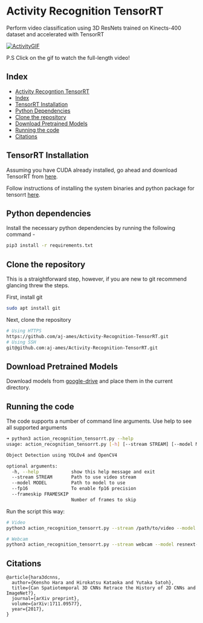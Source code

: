 # Activity Recognition TensorRT

Perform video classification using 3D ResNets trained on Kinects-400 dataset and accelerated with TensorRT

[![ActivityGIF](resources/act.gif)](https://youtu.be/D8h0ko8Bndo)

P.S Click on the gif to watch the full-length video!

## Index

- [Activity Recogntion TensorRT](#activity-recognition-tensorrt)
- [Index](#index)
- [TensorRT Installation](#tensorrt-installation)
- [Python Dependencies](#python-dependencies)
- [Clone the repository](#clone-the-repository)
- [Download Pretrained Models](#download-pretrained-models)
- [Running the code](#running-the-code)
- [Citations](#citations)

## TensorRT Installation

Assuming you have CUDA already installed, go ahead and download TensorRT from [here](https://developer.nvidia.com/nvidia-tensorrt-7x-download).

Follow instructions of installing the system binaries and python package for tensorrt [here](https://docs.nvidia.com/deeplearning/tensorrt/install-guide/index.html#installing-tar).

## Python dependencies

Install the necessary python dependencies by running the following command -

```sh
pip3 install -r requirements.txt
```

## Clone the repository

This is a straightforward step, however, if you are new to git recommend glancing threw the steps.

First, install git

```sh
sudo apt install git
```

Next, clone the repository

```sh
# Using HTTPS
https://github.com/aj-ames/Activity-Recognition-TensorRT.git
# Using SSH
git@github.com:aj-ames/Activity-Recognition-TensorRT.git
```

## Download Pretrained Models

Download models from [google-drive](https://drive.google.com/drive/folders/1PumnUl_-eVvk0tFpn463vPxpqchGEuWB?usp=sharing) and place them in the current directory.

## Running the code

The code supports a number of command line arguments. Use help to see all supported arguments

```sh
➜ python3 action_recognition_tensorrt.py --help
usage: action_recognition_tensorrt.py [-h] [--stream STREAM] [--model MODEL] [--fp16] [--frameskip FRAMESKIP]

Object Detection using YOLOv4 and OpenCV4

optional arguments:
  -h, --help            show this help message and exit
  --stream STREAM       Path to use video stream
  --model MODEL         Path to model to use
  --fp16                To enable fp16 precision
  --frameskip FRAMESKIP
                        Number of frames to skip

```

Run the script this way:

```sh
# Video
python3 action_recognition_tensorrt.py --stream /path/to/video --model resnext-101-kinetics.onnx --fp16 --frameskip 3

# Webcam
python3 action_recognition_tensorrt.py --stream webcam --model resnext-101-kinetics.onnx --fp16 --frameskip 3
```

## Citations

```text
@article{hara3dcnns,
  author={Kensho Hara and Hirokatsu Kataoka and Yutaka Satoh},
  title={Can Spatiotemporal 3D CNNs Retrace the History of 2D CNNs and ImageNet?},
  journal={arXiv preprint},
  volume={arXiv:1711.09577},
  year={2017},
}
```
